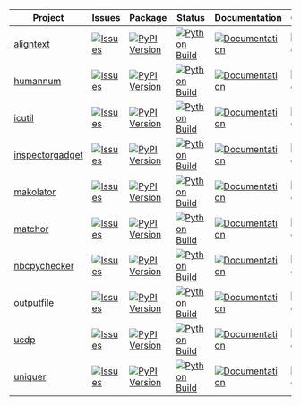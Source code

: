 <!--

# Run './test.sh' to update this file!

MAKO TEMPLATE BEGIN

<%def name="overview()">\
<%
names = [
    'aligntext',
    'icutil',
    'inspectorgadget',
    'makolator',
    'nbcpychecker',
    'ucdp',
    'humannum',
    'matchor',
    'outputfile',
    'uniquer',
]
%>\
|Project|Issues|Package|Status|Documentation|Coverage|Downloads|
|---|---|---|---|---|---|---|
% for name in sorted(names):
| [${name}](https://github.com/nbiotcloud/${name}) | [![Issues](https://img.shields.io/github/issues/nbiotcloud/${name})](https://github.com/nbiotcloud/${name}/issues) | [![PyPI Version](https://badge.fury.io/py/${name}.svg)](https://badge.fury.io/py/${name}) | [![Python Build](https://github.com/nbiotcloud/${name}/actions/workflows/main.yml/badge.svg)](https://github.com/nbiotcloud/${name}/actions/workflows/main.yml) | [![Documentation](https://readthedocs.org/projects/${name}/badge/?version=latest)](https://${name}.readthedocs.io/en/latest/?badge=latest) | [![Coverage Status](https://coveralls.io/repos/github/nbiotcloud/${name}/badge.svg?branch=main)](https://coveralls.io/github/nbiotcloud/${name}?branch=main) | [![Downloads](https://img.shields.io/pypi/dm/${name}.svg?label=pypi%20downloads)](https://pypi.org/project/${name}/)
% endfor
</%def>

MAKO TEMPLATE END -->


<!-- GENERATE INPLACE BEGIN overview()> -->
|Project|Issues|Package|Status|Documentation|Coverage|Downloads|
|---|---|---|---|---|---|---|
| [aligntext](https://github.com/nbiotcloud/aligntext) | [![Issues](https://img.shields.io/github/issues/nbiotcloud/aligntext)](https://github.com/nbiotcloud/aligntext/issues) | [![PyPI Version](https://badge.fury.io/py/aligntext.svg)](https://badge.fury.io/py/aligntext) | [![Python Build](https://github.com/nbiotcloud/aligntext/actions/workflows/main.yml/badge.svg)](https://github.com/nbiotcloud/aligntext/actions/workflows/main.yml) | [![Documentation](https://readthedocs.org/projects/aligntext/badge/?version=latest)](https://aligntext.readthedocs.io/en/latest/?badge=latest) | [![Coverage Status](https://coveralls.io/repos/github/nbiotcloud/aligntext/badge.svg?branch=main)](https://coveralls.io/github/nbiotcloud/aligntext?branch=main) | [![Downloads](https://img.shields.io/pypi/dm/{name}.svg?label=pypi%20downloads)](https://pypi.org/project/{name}/)
| [humannum](https://github.com/nbiotcloud/humannum) | [![Issues](https://img.shields.io/github/issues/nbiotcloud/humannum)](https://github.com/nbiotcloud/humannum/issues) | [![PyPI Version](https://badge.fury.io/py/humannum.svg)](https://badge.fury.io/py/humannum) | [![Python Build](https://github.com/nbiotcloud/humannum/actions/workflows/main.yml/badge.svg)](https://github.com/nbiotcloud/humannum/actions/workflows/main.yml) | [![Documentation](https://readthedocs.org/projects/humannum/badge/?version=latest)](https://humannum.readthedocs.io/en/latest/?badge=latest) | [![Coverage Status](https://coveralls.io/repos/github/nbiotcloud/humannum/badge.svg?branch=main)](https://coveralls.io/github/nbiotcloud/humannum?branch=main) | [![Downloads](https://img.shields.io/pypi/dm/{name}.svg?label=pypi%20downloads)](https://pypi.org/project/{name}/)
| [icutil](https://github.com/nbiotcloud/icutil) | [![Issues](https://img.shields.io/github/issues/nbiotcloud/icutil)](https://github.com/nbiotcloud/icutil/issues) | [![PyPI Version](https://badge.fury.io/py/icutil.svg)](https://badge.fury.io/py/icutil) | [![Python Build](https://github.com/nbiotcloud/icutil/actions/workflows/main.yml/badge.svg)](https://github.com/nbiotcloud/icutil/actions/workflows/main.yml) | [![Documentation](https://readthedocs.org/projects/icutil/badge/?version=latest)](https://icutil.readthedocs.io/en/latest/?badge=latest) | [![Coverage Status](https://coveralls.io/repos/github/nbiotcloud/icutil/badge.svg?branch=main)](https://coveralls.io/github/nbiotcloud/icutil?branch=main) | [![Downloads](https://img.shields.io/pypi/dm/{name}.svg?label=pypi%20downloads)](https://pypi.org/project/{name}/)
| [inspectorgadget](https://github.com/nbiotcloud/inspectorgadget) | [![Issues](https://img.shields.io/github/issues/nbiotcloud/inspectorgadget)](https://github.com/nbiotcloud/inspectorgadget/issues) | [![PyPI Version](https://badge.fury.io/py/inspectorgadget.svg)](https://badge.fury.io/py/inspectorgadget) | [![Python Build](https://github.com/nbiotcloud/inspectorgadget/actions/workflows/main.yml/badge.svg)](https://github.com/nbiotcloud/inspectorgadget/actions/workflows/main.yml) | [![Documentation](https://readthedocs.org/projects/inspectorgadget/badge/?version=latest)](https://inspectorgadget.readthedocs.io/en/latest/?badge=latest) | [![Coverage Status](https://coveralls.io/repos/github/nbiotcloud/inspectorgadget/badge.svg?branch=main)](https://coveralls.io/github/nbiotcloud/inspectorgadget?branch=main) | [![Downloads](https://img.shields.io/pypi/dm/{name}.svg?label=pypi%20downloads)](https://pypi.org/project/{name}/)
| [makolator](https://github.com/nbiotcloud/makolator) | [![Issues](https://img.shields.io/github/issues/nbiotcloud/makolator)](https://github.com/nbiotcloud/makolator/issues) | [![PyPI Version](https://badge.fury.io/py/makolator.svg)](https://badge.fury.io/py/makolator) | [![Python Build](https://github.com/nbiotcloud/makolator/actions/workflows/main.yml/badge.svg)](https://github.com/nbiotcloud/makolator/actions/workflows/main.yml) | [![Documentation](https://readthedocs.org/projects/makolator/badge/?version=latest)](https://makolator.readthedocs.io/en/latest/?badge=latest) | [![Coverage Status](https://coveralls.io/repos/github/nbiotcloud/makolator/badge.svg?branch=main)](https://coveralls.io/github/nbiotcloud/makolator?branch=main) | [![Downloads](https://img.shields.io/pypi/dm/{name}.svg?label=pypi%20downloads)](https://pypi.org/project/{name}/)
| [matchor](https://github.com/nbiotcloud/matchor) | [![Issues](https://img.shields.io/github/issues/nbiotcloud/matchor)](https://github.com/nbiotcloud/matchor/issues) | [![PyPI Version](https://badge.fury.io/py/matchor.svg)](https://badge.fury.io/py/matchor) | [![Python Build](https://github.com/nbiotcloud/matchor/actions/workflows/main.yml/badge.svg)](https://github.com/nbiotcloud/matchor/actions/workflows/main.yml) | [![Documentation](https://readthedocs.org/projects/matchor/badge/?version=latest)](https://matchor.readthedocs.io/en/latest/?badge=latest) | [![Coverage Status](https://coveralls.io/repos/github/nbiotcloud/matchor/badge.svg?branch=main)](https://coveralls.io/github/nbiotcloud/matchor?branch=main) | [![Downloads](https://img.shields.io/pypi/dm/{name}.svg?label=pypi%20downloads)](https://pypi.org/project/{name}/)
| [nbcpychecker](https://github.com/nbiotcloud/nbcpychecker) | [![Issues](https://img.shields.io/github/issues/nbiotcloud/nbcpychecker)](https://github.com/nbiotcloud/nbcpychecker/issues) | [![PyPI Version](https://badge.fury.io/py/nbcpychecker.svg)](https://badge.fury.io/py/nbcpychecker) | [![Python Build](https://github.com/nbiotcloud/nbcpychecker/actions/workflows/main.yml/badge.svg)](https://github.com/nbiotcloud/nbcpychecker/actions/workflows/main.yml) | [![Documentation](https://readthedocs.org/projects/nbcpychecker/badge/?version=latest)](https://nbcpychecker.readthedocs.io/en/latest/?badge=latest) | [![Coverage Status](https://coveralls.io/repos/github/nbiotcloud/nbcpychecker/badge.svg?branch=main)](https://coveralls.io/github/nbiotcloud/nbcpychecker?branch=main) | [![Downloads](https://img.shields.io/pypi/dm/{name}.svg?label=pypi%20downloads)](https://pypi.org/project/{name}/)
| [outputfile](https://github.com/nbiotcloud/outputfile) | [![Issues](https://img.shields.io/github/issues/nbiotcloud/outputfile)](https://github.com/nbiotcloud/outputfile/issues) | [![PyPI Version](https://badge.fury.io/py/outputfile.svg)](https://badge.fury.io/py/outputfile) | [![Python Build](https://github.com/nbiotcloud/outputfile/actions/workflows/main.yml/badge.svg)](https://github.com/nbiotcloud/outputfile/actions/workflows/main.yml) | [![Documentation](https://readthedocs.org/projects/outputfile/badge/?version=latest)](https://outputfile.readthedocs.io/en/latest/?badge=latest) | [![Coverage Status](https://coveralls.io/repos/github/nbiotcloud/outputfile/badge.svg?branch=main)](https://coveralls.io/github/nbiotcloud/outputfile?branch=main) | [![Downloads](https://img.shields.io/pypi/dm/{name}.svg?label=pypi%20downloads)](https://pypi.org/project/{name}/)
| [ucdp](https://github.com/nbiotcloud/ucdp) | [![Issues](https://img.shields.io/github/issues/nbiotcloud/ucdp)](https://github.com/nbiotcloud/ucdp/issues) | [![PyPI Version](https://badge.fury.io/py/ucdp.svg)](https://badge.fury.io/py/ucdp) | [![Python Build](https://github.com/nbiotcloud/ucdp/actions/workflows/main.yml/badge.svg)](https://github.com/nbiotcloud/ucdp/actions/workflows/main.yml) | [![Documentation](https://readthedocs.org/projects/ucdp/badge/?version=latest)](https://ucdp.readthedocs.io/en/latest/?badge=latest) | [![Coverage Status](https://coveralls.io/repos/github/nbiotcloud/ucdp/badge.svg?branch=main)](https://coveralls.io/github/nbiotcloud/ucdp?branch=main) | [![Downloads](https://img.shields.io/pypi/dm/{name}.svg?label=pypi%20downloads)](https://pypi.org/project/{name}/)
| [uniquer](https://github.com/nbiotcloud/uniquer) | [![Issues](https://img.shields.io/github/issues/nbiotcloud/uniquer)](https://github.com/nbiotcloud/uniquer/issues) | [![PyPI Version](https://badge.fury.io/py/uniquer.svg)](https://badge.fury.io/py/uniquer) | [![Python Build](https://github.com/nbiotcloud/uniquer/actions/workflows/main.yml/badge.svg)](https://github.com/nbiotcloud/uniquer/actions/workflows/main.yml) | [![Documentation](https://readthedocs.org/projects/uniquer/badge/?version=latest)](https://uniquer.readthedocs.io/en/latest/?badge=latest) | [![Coverage Status](https://coveralls.io/repos/github/nbiotcloud/uniquer/badge.svg?branch=main)](https://coveralls.io/github/nbiotcloud/uniquer?branch=main) | [![Downloads](https://img.shields.io/pypi/dm/{name}.svg?label=pypi%20downloads)](https://pypi.org/project/{name}/)
<!-- GENERATE INPLACE END overview()> -->
